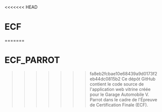 <<<<<<< HEAD
# ECF
=======
# ECF_PARROT
>>>>>>> fa8eb2fcbae10e68439a9d0173f2eb44dc0815b2
Ce dépôt GitHub contient le code source de l'application web vitrine créée pour le Garage Automobile V. Parrot dans le cadre de l'Épreuve de Certification Finale (ECF).
